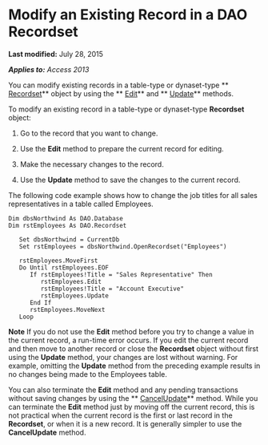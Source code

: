 
# Modify an Existing Record in a DAO Recordset

 **Last modified:** July 28, 2015

 _**Applies to:** Access 2013_

You can modify existing records in a table-type or dynaset-type  ** [Recordset](http://msdn.microsoft.com/library/9774232C-E6DA-175B-FC7F-ED2AB7908FA0%28Office.15%29.aspx)** object by using the ** [Edit](http://msdn.microsoft.com/library/A64D601B-F446-DA40-0020-B99110A72872%28Office.15%29.aspx)** and ** [Update](http://msdn.microsoft.com/library/AAD4171A-DA95-ED72-86B3-714615EA0AC8%28Office.15%29.aspx)** methods.

To modify an existing record in a table-type or dynaset-type  **Recordset** object:

1. Go to the record that you want to change.
    
2. Use the  **Edit** method to prepare the current record for editing.
    
3. Make the necessary changes to the record.
    
4. Use the  **Update** method to save the changes to the current record.
    
The following code example shows how to change the job titles for all sales representatives in a table called Employees.



```
Dim dbsNorthwind As DAO.Database 
Dim rstEmployees As DAO.Recordset 
 
   Set dbsNorthwind = CurrentDb 
   Set rstEmployees = dbsNorthwind.OpenRecordset("Employees") 
 
   rstEmployees.MoveFirst 
   Do Until rstEmployees.EOF 
      If rstEmployees!Title = "Sales Representative" Then 
         rstEmployees.Edit 
         rstEmployees!Title = "Account Executive" 
         rstEmployees.Update 
      End If 
      rstEmployees.MoveNext 
   Loop 

```


 **Note**  If you do not use the  **Edit** method before you try to change a value in the current record, a run-time error occurs. If you edit the current record and then move to another record or close the **Recordset** object without first using the **Update** method, your changes are lost without warning. For example, omitting the **Update** method from the preceding example results in no changes being made to the Employees table.

You can also terminate the  **Edit** method and any pending transactions without saving changes by using the ** [CancelUpdate](http://msdn.microsoft.com/library/EFC4F60B-876F-5E11-37FD-0FBBF225B15B%28Office.15%29.aspx)** method. While you can terminate the **Edit** method just by moving off the current record, this is not practical when the current record is the first or last record in the **Recordset**, or when it is a new record. It is generally simpler to use the  **CancelUpdate** method.
